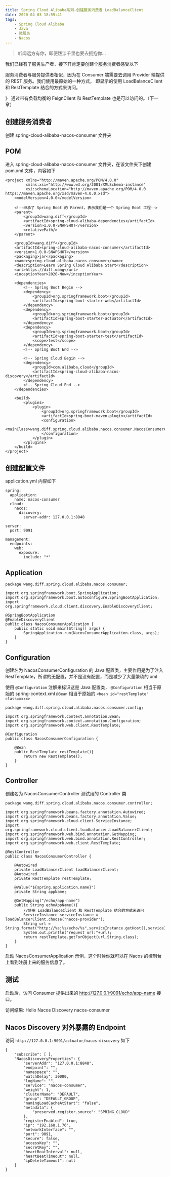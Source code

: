 ```yaml
---
title: Spring Cloud Alibaba系列-创建服务消费者 LoadBalanceClient
date: 2020-04-03 18:59:41
tags: 
    - Spring Cloud Alibaba
    - Java
    - 微服务
    - Nacos
---
```


> 听闻远方有你，即便跋涉千里也要去拥抱你...

 
我们已经有了服务生产者，接下开肯定要创建个服务消费者感受以下

<!-- more -->

服务消费者与服务提供者相似，因为在 Consumer 端需要去调用 Provider 端提供的 REST 服务。我们使用最原始的一种方式， 即显示的使用 LoadBalanceClient 和 RestTemplate 结合的方式来访问。

》 通过带有负载均衡的 FeignClient 和 RestTemplate 也是可以访问的。（下一章）

## 创建服务消费者

创建 spring-cloud-alibaba-nacos-consumer 文件夹

## POM

进入 spring-cloud-alibaba-nacos-consumer 文件夹，在该文件夹下创建 pom.xml 文件，内容如下

```
<project xmlns="http://maven.apache.org/POM/4.0.0"
         xmlns:xsi="http://www.w3.org/2001/XMLSchema-instance"
         xsi:schemaLocation="http://maven.apache.org/POM/4.0.0 https://maven.apache.org/xsd/maven-4.0.0.xsd">
    <modelVersion>4.0.0</modelVersion>

    <!--继承了 Spring Boot 的 Parent，表示我们是一个 Spring Boot 工程-->
    <parent>
        <groupId>wang.diff</groupId>
        <artifactId>spring-cloud-alibaba-dependencies</artifactId>
        <version>1.0.0-SNAPSHOT</version>
        <relativePath/>
    </parent>

    <groupId>wang.diff</groupId>
    <artifactId>spring-cloud-alibaba-nacos-consumer</artifactId>
    <version>1.0.0-SNAPSHOT</version>
    <packaging>jar</packaging>
    <name>spring-cloud-alibaba-nacos-consumer</name>
    <description>Learn Spring Cloud Alibaba Start</description>
    <url>https://diff.wang</url>
    <inceptionYear>2020-Now</inceptionYear>

    <dependencies>
        <!-- Spring Boot Begin -->
        <dependency>
            <groupId>org.springframework.boot</groupId>
            <artifactId>spring-boot-starter-web</artifactId>
        </dependency>
        <dependency>
            <groupId>org.springframework.boot</groupId>
            <artifactId>spring-boot-starter-actuator</artifactId>
        </dependency>
        <dependency>
            <groupId>org.springframework.boot</groupId>
            <artifactId>spring-boot-starter-test</artifactId>
            <scope>test</scope>
        </dependency>
        <!-- Spring Boot End -->

        <!-- Spring Cloud Begin -->
        <dependency>
            <groupId>com.alibaba.cloud</groupId>
            <artifactId>spring-cloud-alibaba-nacos-discovery</artifactId>
        </dependency>
        <!-- Spring Cloud End -->
    </dependencies>

    <build>
        <plugins>
            <plugin>
                <groupId>org.springframework.boot</groupId>
                <artifactId>spring-boot-maven-plugin</artifactId>
                <configuration>
                    <mainClass>wang.diff.spring.cloud.alibaba.nacos.consumer.NacosConsumerApplication</mainClass>
                </configuration>
            </plugin>
        </plugins>
    </build>
</project>
```

## 创建配置文件

application.yml 内容如下

```
spring:
  application:
    name: nacos-consumer
  cloud:
    nacos:
      discovery:
        server-addr: 127.0.0.1:8848

server:
  port: 9091

management:
  endpoints:
    web:
      exposure:
        include: "*"
```


## Application


```
package wang.diff.spring.cloud.alibaba.nacos.consumer;

import org.springframework.boot.SpringApplication;
import org.springframework.boot.autoconfigure.SpringBootApplication;
import org.springframework.cloud.client.discovery.EnableDiscoveryClient;

@SpringBootApplication
@EnableDiscoveryClient
public class NacosConsumerApplication {
    public static void main(String[] args) {
        SpringApplication.run(NacosConsumerApplication.class, args);
    }
}
```

## Configuration

创建名为 NacosConsumerConfiguration 的 Java 配置类，主要作用是为了注入 RestTemplate，所谓的无配置，并不是没有配置，而是减少了大量繁琐的 xml

使用 `@Configuration` 注解来标识这是 Java 配置类，
`@Configuration` 相当于原始的 spring-context.xml
`@Bean` 相当于原始的 `<bean id="restTemplate" class=xxxx>`

```
package wang.diff.spring.cloud.alibaba.nacos.consumer.config;

import org.springframework.context.annotation.Bean;
import org.springframework.context.annotation.Configuration;
import org.springframework.web.client.RestTemplate;

@Configuration
public class NacosConsumerConfiguration {

    @Bean
    public RestTemplate restTemplate(){
        return new RestTemplate();
    }
}
```

## Controller

创建名为  NacosConsumerController 测试用的 Controller 类

```
package wang.diff.spring.cloud.alibaba.nacos.consumer.controller;

import org.springframework.beans.factory.annotation.Autowired;
import org.springframework.beans.factory.annotation.Value;
import org.springframework.cloud.client.ServiceInstance;
import org.springframework.cloud.client.loadbalancer.LoadBalancerClient;
import org.springframework.web.bind.annotation.GetMapping;
import org.springframework.web.bind.annotation.RestController;
import org.springframework.web.client.RestTemplate;

@RestController
public class NacosConsumerController {

    @Autowired
    private LoadBalancerClient loadBalancerClient;
    @Autowired
    private RestTemplate restTemplate;

    @Value("${spring.application.name}")
    private String appName;

    @GetMapping("/echo/app-name")
    public String echoAppName(){
        //使用 LoadBalanceClient 和 RestTemplate 结合的方式来访问
        ServiceInstance serviceInstance = loadBalancerClient.choose("nacos-provider");
        String url = String.format("http://%s:%s/echo/%s",serviceInstance.getHost(),serviceInstance.getPort(),appName);
        System.out.println("request url:"+url);
        return restTemplate.getForObject(url,String.class);
    }
}
```

启动 NacosConsumerApplication 示例，这个时候你就可以在 Nacos 的控制台上看到注册上来的服务信息了。

## 测试
启动后，访问 Consumer 提供出来的 http://127.0.0.1:9091/echo/app-name 接口。

访问结果: Hello Nacos Discovery nacos-consumer

## Nacos Discovery 对外暴露的 Endpoint

访问 `http://127.0.0.1:9091/actuator/nacos-discovery` 如下

```
{
    "subscribe": [ ], 
    "NacosDiscoveryProperties": {
        "serverAddr": "127.0.0.1:8848", 
        "endpoint": "", 
        "namespace": "", 
        "watchDelay": 30000, 
        "logName": "", 
        "service": "nacos-consumer", 
        "weight": 1, 
        "clusterName": "DEFAULT", 
        "group": "DEFAULT_GROUP", 
        "namingLoadCacheAtStart": "false", 
        "metadata": {
            "preserved.register.source": "SPRING_CLOUD"
        }, 
        "registerEnabled": true, 
        "ip": "192.168.1.76", 
        "networkInterface": "", 
        "port": 9091, 
        "secure": false, 
        "accessKey": "", 
        "secretKey": "", 
        "heartBeatInterval": null, 
        "heartBeatTimeout": null, 
        "ipDeleteTimeout": null
    }
}
```